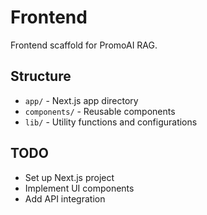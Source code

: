 # Frontend

Frontend scaffold for PromoAI RAG.

## Structure
- `app/` - Next.js app directory
- `components/` - Reusable components
- `lib/` - Utility functions and configurations

## TODO
- Set up Next.js project
- Implement UI components
- Add API integration
